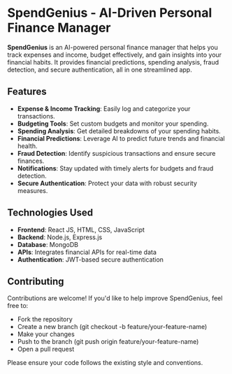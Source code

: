 # SpendGenius - AI-Driven Personal Finance Manager

**SpendGenius** is an AI-powered personal finance manager that helps you track expenses and income, budget effectively, and gain insights into your financial habits. It provides financial predictions, spending analysis, fraud detection, and secure authentication, all in one streamlined app.

## Features
- **Expense & Income Tracking**: Easily log and categorize your transactions.
- **Budgeting Tools**: Set custom budgets and monitor your spending.
- **Spending Analysis**: Get detailed breakdowns of your spending habits.
- **Financial Predictions**: Leverage AI to predict future trends and financial health.
- **Fraud Detection**: Identify suspicious transactions and ensure secure finances.
- **Notifications**: Stay updated with timely alerts for budgets and fraud detection.
- **Secure Authentication**: Protect your data with robust security measures.

## Technologies Used
- **Frontend**: React JS, HTML, CSS, JavaScript
- **Backend**: Node.js, Express.js
- **Database**: MongoDB
- **APIs**: Integrates financial APIs for real-time data
- **Authentication**: JWT-based secure authentication

## Contributing
Contributions are welcome! If you'd like to help improve SpendGenius, feel free to:

- Fork the repository
- Create a new branch (git checkout -b feature/your-feature-name)
- Make your changes
- Push to the branch (git push origin feature/your-feature-name)
- Open a pull request
  
Please ensure your code follows the existing style and conventions.
